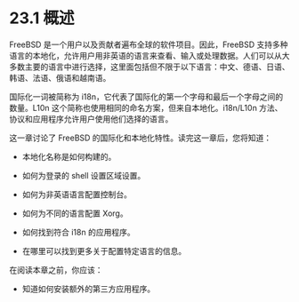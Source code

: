# 23.1 概述

FreeBSD 是一个用户以及贡献者遍布全球的软件项目。因此，FreeBSD 支持多种语言的本地化，允许用户用非英语的语言来查看、输入或处理数据。人们可以从大多数主要的语言中进行选择，这里面包括但不限于以下语言：中文、德语、日语、韩语、法语、俄语和越南语。

国际化一词被简称为 i18n，它代表了国际化的第一个字母和最后一个字母之间的数量。L10n 这个简称也使用相同的命名方案，但来自本地化。i18n/L10n 方法、协议和应用程序允许用户使用他们选择的语言。

这一章讨论了 FreeBSD 的国际化和本地化特性。读完这一章后，您将知道：

- 本地化名称是如何构建的。 
 
- 如何为登录的 shell 设置区域设置。
   
- 如何为非英语语言配置控制台。
    
- 如何为不同的语言配置 Xorg。
   
- 如何找到符合 i18n 的应用程序。 

- 在哪里可以找到更多关于配置特定语言的信息。

在阅读本章之前，你应该：

- 知道如何安装额外的第三方应用程序。